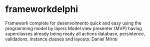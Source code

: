 frameworkdelphi
===============

Framework complete for desenvolmento quick and easy using the programming model by layers Model view presenter (MVP) having superclasses already being ready all actions database, persistence, validations, instance classes and layouts. Daniel Mirrai